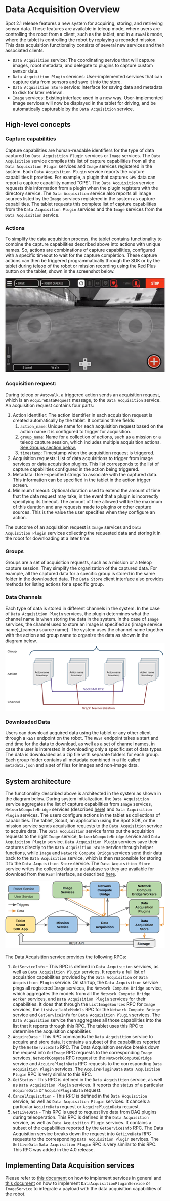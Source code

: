 <!--
Copyright (c) 2023 Boston Dynamics, Inc.  All rights reserved.

Downloading, reproducing, distributing or otherwise using the SDK Software
is subject to the terms and conditions of the Boston Dynamics Software
Development Kit License (20191101-BDSDK-SL).
-->

# Data Acquisition Overview

Spot 2.1 release features a new system for acquiring, storing, and retrieving sensor data. These features are available in teleop mode, where users are controlling the robot from a client, such as the tablet, and in `Autowalk` mode, where the tablet is controlling the robot by replaying a recorded mission. This data acquisition functionality consists of several new services and their associated clients.

- `Data Acquisition` service: The coordinating service that will capture images, robot metadata, and delegate to plugins to capture custom sensor data.
- `Data Acquisition Plugin` services: User-implemented services that can capture data from sensors and save it into the store.
- `Data Acquisition Store` service: Interface for saving data and metadata to disk for later retrieval.
- `Image` services: Existing interface used in a new way. User-implemented image services will now be displayed in the tablet for driving, and be automatically capturable by the `Data Acquisition` service.

## High-level concepts

### Capture capabilities

Capture capabilities are human-readable identifiers for the type of data captured by `Data Acquisition Plugin` services or `Image` services. The `Data Acquisition` service compiles this list of capture capabilities from all the `Data Acquisition Plugin` services and `Image` services registered in the system.
Each `Data Acquisition Plugin` service reports the capture capabilities it provides. For example, a plugin that captures `GPS` data can report a capture capability named “GPS”. The `Data Acquisition` service requests this information from a plugin when the plugin registers with the directory service. The `Data Acquisition` service also reports all image sources listed by the `Image` services registered in the system as capture capabilities.
The tablet requests this complete list of capture capabilities from the `Data Acquisition Plugin` services and the `Image` services from the `Data Acquisition` service.

### Actions

To simplify the data acquisition process, the tablet contains functionality to combine the capture capabilities described above into actions with unique names. So, actions are combinations of capture capabilities, configured with a specific timeout to wait for the capture completion. These capture actions can then be triggered programmatically through the SDK or by the tablet during teleop of the robot or mission recording using the Red Plus button on the tablet, shown in the screenshot below.

![Tablet Screenshot](./images/tablet_screenshot.png)

### Acquisition request:

During teleop or `Autowalk`, a triggered action sends an acquisition request, which is an `AcquireDataRequest` message, to the `Data Acquisition` service. An acquisition request contains four parts:

1. Action identifier: The action identifier in each acquisition request is created automatically by the tablet. It contains three fields:
   1. `action_name`: Unique name for each acquisition request based on the action name it is configured to trigger for acquisition.
   2. `group_name`: Name for a collection of actions, such as a mission or a teleop capture session, which includes multiple acquisition actions. [See Groups section below.](#groups)
   3. `timestamp`: Timestamp when the acquisition request is triggered.
2. Acquisition requests: List of data acquisitions to trigger from image services or data acquisition plugins. This list corresponds to the list of capture capabilities configured in the action being triggered.
3. Metadata: User-specified strings to associate with the captured data. This information can be specified in the tablet in the action trigger screen.
4. Minimum timeout: Optional duration used to extend the amount of time that the data request may take, in the event that a plugin is incorrectly specifying its timeout. The amount of time allowed will be the maximum of this duration and any requests made to plugins or other capture sources. This is the value the user specifies when they configure an action.

The outcome of an acquisition request is `Image` services and `Data Acquisition Plugin` services collecting the requested data and storing it in the robot for downloading at a later time.

### Groups

Groups are a set of acquisition requests, such as a mission or a teleop capture session. They simplify the organization of the captured data. For example, all the captured data for a specific group is stored in the same folder in the downloaded data. The `Data Store` client interface also provides methods for listing actions for a specific group.

### Data Channels

Each type of data is stored in different channels in the system. In the case of `Data Acquisition Plugin` services, the plugin determines what the channel name is when storing the data in the system. In the case of `Image` services, the channel used to store an image is specified as {image service name}\_{camera source name}. The system uses the channel name together with the action and group name to organize the data as shown in the diagram below.
![Data Organization](./images/data_acquisition_data_organization.png)

### Downloaded Data

Users can download acquired data using the tablet or any other client through a `REST` endpoint on the robot. The `REST` endpoint takes a start and end time for the data to download, as well as a set of channel names, in case the user is interested in downloading only a specific set of data types. The data is downloaded as a zip file with separate folders for each group. Each group folder contains all metadata combined in a file called `metadata.json` and a set of files for images and non-image data.

## System architecture

The functionality described above is architected in the system as shown in the diagram below. During system initialization, the `Data Acquisition` service aggregates the list of capture capabilities from `Image` services, `NetworkComputeBridge` services (described [here](./network_compute_bridge.md)) and `Data Acquisition Plugin` services. The users configure actions in the tablet as collections of capabilities. The tablet, Scout, an application using the Spot SDK, or the mission service sends acquisition requests to the `Data Acquisition` service to acquire data. The `Data Acquisition` service farms out the acquisition requests to the right `Image` service, `NetworkComputeBridge` service and `Data Acquisition Plugin` service. `Data Acquisition Plugin` services save their captures directly to the `Data Acquisition Store` service through helper functions, while `Image` and `Network Compute Bridge` services send their data back to the `Data Acquisition` service, which is then responsible for storing it to the `Data Acquisition Store` service. The `Data Acquisition Store` service writes the collected data to a database so they are available for download from the `REST` interface, as described [here](./data_buffer_overview.md#data-acquisition-download).

![Data Acquisition Architecture](./images/data_acquisition_architecture.png)

The Data Acquisition service provides the following RPCs:

1. `GetServiceInfo` - This RPC is defined in `Data Acquisition` services, as well as `Data Acquisition Plugin` services. It reports a full list of acquisition capabilities provided by the `Data Acquisition` or `Data Acquisition Plugin` service. On startup, the `Data Acquisition` service pings all registered `Image` services, the `Network Compute Bridge` service, which aggregates the models from all the `Network Compute Bridge Worker` services, and `Data Acquisition Plugin` services for their capabilities. It does that through the `ListImageSources` RPC for `Image` services, the `ListAvailableModels` RPC for the `Network Compute Bridge` service and `GetServiceInfo` for `Data Acquisition Plugin` services. The `Data Acquisition` service then aggregates all those capabilities into the list that it reports through this RPC. The tablet uses this RPC to determine the acquisition capabilities
2. `AcquireData` - This RPC commands the `Data Acquisition` service to acquire and store data. It contains a subset of the capabilities reported by the `GetServiceInfo` RPC. The Data Acquisition service breaks down the request into `GetImage` RPC requests to the corresponding `Image` services, `NetworkCompute` RPC request to the `NetworkComputeBridge` service and `AcquirePluginData` RPC requests to the corresponding `Data Acquisition Plugin` services. The `AcquirePluginData` `Data Acquisition Plugin` RPC is very similar to this RPC.
3. `GetStatus` - This RPC is defined in the `Data Acquisition` service, as well as `Data Acquisition Plugin` services. It reports the status of a particular `AcquireData` or `AcquirePluginData` request.
4. `CancelAcquisition` - This RPC is defined in the `Data Acquisition` service, as well as `Data Acquisition Plugin` services. It cancels a particular `AcquireData` request or `AcquirePluginData` request.
5. `GetLiveData` - This RPC is used to request live data from DAQ plugins during teleoperation. This RPC is defined in the `Data Acquisition` service, as well as `Data Acquisition Plugin` services. It contains a subset of the capabilities reported by the `GetServiceInfo` RPC. The Data Acquisition service breaks down the request into `GetLiveData` RPC requests to the corresponding `Data Acquisition Plugin` services. The `GetLiveData` `Data Acquisition Plugin` RPC is very similar to this RPC. This RPC was added in the 4.0 release.

## Implementing Data Acquisition services

Please refer to [this document](developing_api_services.md) on how to implement services in general and [this document](writing_services_for_data_acquisition.md) on how to implement `DataAcquisitionPluginService` or `ImageService` to integrate a payload with the data acquisition capabilities of the robot.
